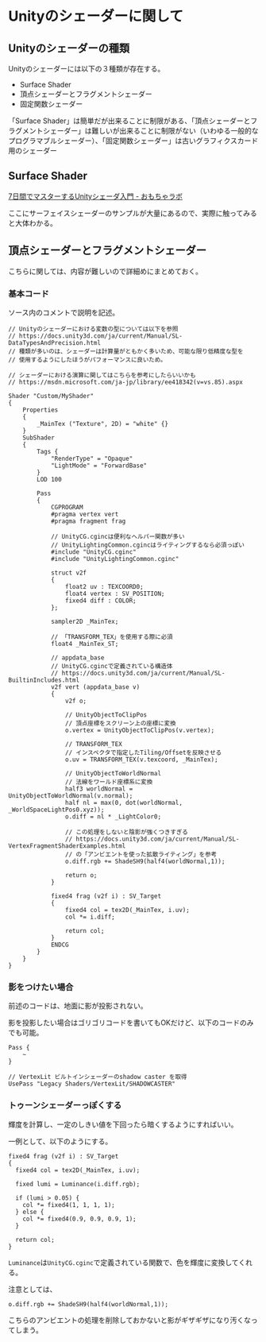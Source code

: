 # Unityのシェーダーに関して

## Unityのシェーダーの種類

Unityのシェーダーには以下の３種類が存在する。

+ Surface Shader
+ 頂点シェーダーとフラグメントシェーダー
+ 固定関数シェーダー

「Surface Shader」は簡単だが出来ることに制限がある、「頂点シェーダーとフラグメントシェーダー」は難しいが出来ることに制限がない（いわゆる一般的なプログラマブルシェーダー）、「固定関数シェーダー」は古いグラフィクスカード用のシェーダー

## Surface Shader

[7日間でマスターするUnityシェーダ入門 - おもちゃラボ](http://nn-hokuson.hatenablog.com/entry/2018/02/15/140037)

ここにサーフェイスシェーダーのサンプルが大量にあるので、実際に触ってみると大体わかる。



## 頂点シェーダーとフラグメントシェーダー

こちらに関しては、内容が難しいので詳細めにまとめておく。

### 基本コード

ソース内のコメントで説明を記述。

```
// Unityのシェーダーにおける変数の型については以下を参照
// https://docs.unity3d.com/ja/current/Manual/SL-DataTypesAndPrecision.html
// 種類が多いのは、シェーダーは計算量がともかく多いため、可能な限り低精度な型を
// 使用するようにしたほうがパフォーマンスに良いため。

// シェーダーにおける演算に関してはこちらを参考にしたらいいかも
// https://msdn.microsoft.com/ja-jp/library/ee418342(v=vs.85).aspx

Shader "Custom/MyShader"
{
	Properties
	{
		_MainTex ("Texture", 2D) = "white" {}
	}
	SubShader
	{
		Tags {
			"RenderType" = "Opaque"
			"LightMode" = "ForwardBase"
		}
		LOD 100

		Pass
		{
			CGPROGRAM
			#pragma vertex vert
			#pragma fragment frag

			// UnityCG.cgincは便利なヘルパー関数が多い
			// UnityLightingCommon.cgincはライティングするなら必須っぽい
			#include "UnityCG.cginc"
			#include "UnityLightingCommon.cginc"

			struct v2f
			{
				float2 uv : TEXCOORD0;
				float4 vertex : SV_POSITION;
				fixed4 diff : COLOR;
			};

			sampler2D _MainTex;

			// 「TRANSFORM_TEX」を使用する際に必須
			float4 _MainTex_ST;

			// appdata_base
			// UnityCG.cgincで定義されている構造体
			// https://docs.unity3d.com/ja/current/Manual/SL-BuiltinIncludes.html
			v2f vert (appdata_base v)
			{
				v2f o;

				// UnityObjectToClipPos
				// 頂点座標をスクリーン上の座標に変換
				o.vertex = UnityObjectToClipPos(v.vertex);

				// TRANSFORM_TEX
				// インスペクタで指定したTiling/Offsetを反映させる
				o.uv = TRANSFORM_TEX(v.texcoord, _MainTex);

				// UnityObjectToWorldNormal
				// 法線をワールド座標系に変換
				half3 worldNormal = UnityObjectToWorldNormal(v.normal);
				half nl = max(0, dot(worldNormal, _WorldSpaceLightPos0.xyz));
				o.diff = nl * _LightColor0;

				// この処理をしないと陰影が強くつきすぎる
				// https://docs.unity3d.com/ja/current/Manual/SL-VertexFragmentShaderExamples.html
				// の「アンビエントを使った拡散ライティング」を参考
				o.diff.rgb += ShadeSH9(half4(worldNormal,1));

				return o;
			}

			fixed4 frag (v2f i) : SV_Target
			{
				fixed4 col = tex2D(_MainTex, i.uv);
				col *= i.diff;

				return col;
			}
			ENDCG
		}
	}
}
```

### 影をつけたい場合

前述のコードは、地面に影が投影されない。

影を投影したい場合はゴリゴリコードを書いてもOKだけど、以下のコードのみでも可能。

```
Pass {
	~
}

// VertexLit ビルトインシェーダーのshadow caster を取得
UsePass "Legacy Shaders/VertexLit/SHADOWCASTER"
```

### トゥーンシェーダーっぽくする

輝度を計算し、一定のしきい値を下回ったら暗くするようにすればいい。

一例として、以下のようにする。

```
fixed4 frag (v2f i) : SV_Target
{
  fixed4 col = tex2D(_MainTex, i.uv);

  fixed lumi = Luminance(i.diff.rgb);

  if (lumi > 0.05) {
    col *= fixed4(1, 1, 1, 1);
  } else {
    col *= fixed4(0.9, 0.9, 0.9, 1);
  }

  return col;
}
```

`Luminance`は`UnityCG.cginc`で定義されている関数で、色を輝度に変換してくれる。

注意としては、

```
o.diff.rgb += ShadeSH9(half4(worldNormal,1));
```

こちらのアンビエントの処理を削除しておかないと影がギザギザになり汚くなってしまう。
